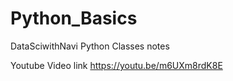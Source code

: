 # Python_Basics

DataSciwithNavi Python Classes notes

Youtube Video link https://youtu.be/m6UXm8rdK8E
